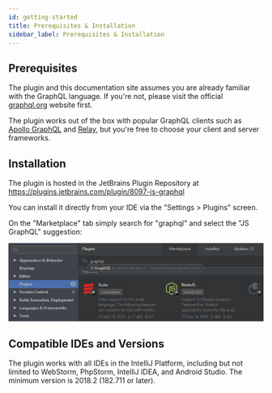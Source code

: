 ```yaml
---
id: getting-started
title: Prerequisites & Installation
sidebar_label: Prerequisites & Installation
---
```


## Prerequisites

The plugin and this documentation site assumes you are already familiar with the GraphQL language. If you're not, please
visit the official [graphql.org](https://graphql.org/) website first.

The plugin works out of the box with popular GraphQL clients such as [Apollo GraphQL](https://www.apollographql.com/) and 
[Relay](https://facebook.github.io/relay/), but you're free to choose your client and server frameworks. 

## Installation

The plugin is hosted in the JetBrains Plugin Repository at https://plugins.jetbrains.com/plugin/8097-js-graphql

You can install it directly from your IDE via the "Settings > Plugins" screen.

On the "Marketplace" tab simply search for "graphql" and select the "JS GraphQL" suggestion:

![installation](assets/installation.png) 

## Compatible IDEs and Versions

The plugin works with all IDEs in the IntelliJ Platform, including but not limited to WebStorm, PhpStorm, IntelliJ IDEA, 
and Android Studio. The minimum version is 2018.2 (182.711 or later).
